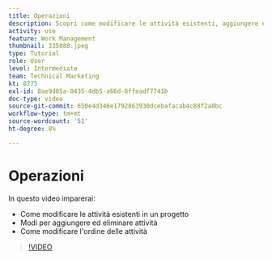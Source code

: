 ```yaml
---
title: Operazioni
description: Scopri come modificare le attività esistenti, aggiungere ed eliminare attività e modificare l’ordine delle attività in un progetto in [!DNL  Workfront].
activity: use
feature: Work Management
thumbnail: 335088.jpeg
type: Tutorial
role: User
level: Intermediate
team: Technical Marketing
kt: 8775
exl-id: 8ae9d05a-0435-4db5-a66d-8ffeadf7741b
doc-type: video
source-git-commit: 650e4d346e1792863930dcebafacab4c88f2a8bc
workflow-type: tm+mt
source-wordcount: '51'
ht-degree: 0%

---
```


# Operazioni

In questo video imparerai:

* Come modificare le attività esistenti in un progetto
* Modi per aggiungere ed eliminare attività
* Come modificare l&#39;ordine delle attività

>[!VIDEO](https://video.tv.adobe.com/v/335088/?quality=12&learn=on)
